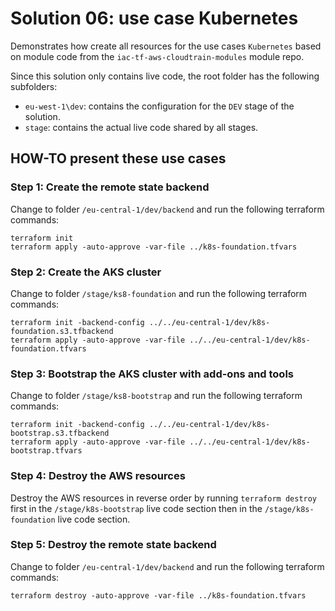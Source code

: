 # Solution 06: use case Kubernetes 

Demonstrates how create all resources for the use cases `Kubernetes` based on module code from the `iac-tf-aws-cloudtrain-modules` module repo.

Since this solution only contains live code, the root folder has the following subfolders:

* `eu-west-1\dev`: contains the configuration for the `DEV` stage of the solution.
* `stage`: contains the actual live code shared by all stages.

## HOW-TO present these use cases

### Step 1: Create the remote state backend

Change to folder `/eu-central-1/dev/backend` and run the following terraform commands:

```shell
terraform init 
terraform apply -auto-approve -var-file ../k8s-foundation.tfvars
```

### Step 2: Create the AKS cluster

Change to folder `/stage/ks8-foundation` and run the following terraform commands:

```shell
terraform init -backend-config ../../eu-central-1/dev/k8s-foundation.s3.tfbackend 
terraform apply -auto-approve -var-file ../../eu-central-1/dev/k8s-foundation.tfvars
```

### Step 3: Bootstrap the AKS cluster with add-ons and tools

Change to folder `/stage/ks8-bootstrap` and run the following terraform commands:

```shell
terraform init -backend-config ../../eu-central-1/dev/k8s-bootstrap.s3.tfbackend 
terraform apply -auto-approve -var-file ../../eu-central-1/dev/k8s-bootstrap.tfvars
```

### Step 4: Destroy the AWS resources

Destroy the AWS resources in reverse order by running `terraform destroy` 
first in the `/stage/k8s-bootstrap` live code section 
then in the `/stage/k8s-foundation` live code section.

### Step 5: Destroy the remote state backend

Change to folder `/eu-central-1/dev/backend` and run the following terraform commands:

```shell
terraform destroy -auto-approve -var-file ../k8s-foundation.tfvars
```
